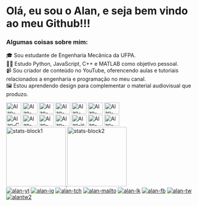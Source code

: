 <!DOCTYPE html>
<html lang="br">
<head>
    <meta charset="UTF-8">
</head>
<body>
<h1>Olá, eu sou o Alan, e seja bem vindo ao meu Github!!! </h1>
<h3> Algumas coisas sobre mim: </h3>
<p>
    🎓 Sou estudante de Engenharia Mecânica da UFPA. <br>
    👨‍💻 Estudo Python, JavaScript, C++ e MATLAB como objetivo pessoal. <br>
    📹 Sou criador de conteúdo no YouTube, oferencendo aulas e tutoriais relacionados a engenharia e programação no meu canal. <br>
    🖼️ Estou aprendendo design para complementar o material audiovisual que produzo. <br>
</p>

<div style="display: inline-block">
    <img alt="Alan-photoshop" height="30" width="40" src="https://cdn.jsdelivr.net/gh/devicons/devicon/icons/photoshop/photoshop-plain.svg" />
    <img alt="Alan-Illustrator" height="30" width="40" src="https://cdn.jsdelivr.net/gh/devicons/devicon/icons/illustrator/illustrator-plain.svg" />
    <img alt="Alan-premiere" height="30" width="40" src="https://cdn.jsdelivr.net/gh/devicons/devicon/icons/premierepro/premierepro-original.svg" />
    <img alt="Alan-afterefects" height="30" width="40" src="https://cdn.jsdelivr.net/gh/devicons/devicon/icons/aftereffects/aftereffects-original.svg" />
    <img alt="Alan-webstorm" height="30" width="40" src="https://cdn.jsdelivr.net/gh/devicons/devicon/icons/webstorm/webstorm-original.svg" />
    <img alt="Alan-pycharm" height="30" width="40" src="https://cdn.jsdelivr.net/gh/devicons/devicon/icons/pycharm/pycharm-original.svg" />
    <img alt="Alan-jpy" height="30" width="40" src="https://cdn.jsdelivr.net/gh/devicons/devicon/icons/jupyter/jupyter-original-wordmark.svg" />

</div> <br>


<div style="display: inline-block">
    <img alt="Alan-C" height="30" width="40" src="https://cdn.jsdelivr.net/gh/devicons/devicon/icons/c/c-original.svg" />
    <img alt="Alan-C++" height="30" width="40" src="https://cdn.jsdelivr.net/gh/devicons/devicon/icons/cplusplus/cplusplus-original.svg" />
    <img alt="Alan-py" height="30" width="40" src="https://cdn.jsdelivr.net/gh/devicons/devicon/icons/python/python-original.svg" />
    <img alt="Alan-matlab" height="30" width="40" src="https://cdn.jsdelivr.net/gh/devicons/devicon/icons/matlab/matlab-original.svg" />
    <img alt="Alan-js" height="30" width="40" src="https://cdn.jsdelivr.net/gh/devicons/devicon/icons/javascript/javascript-original.svg" />
    <img alt="Alan-html" height="30" width="40" src="https://cdn.jsdelivr.net/gh/devicons/devicon/icons/html5/html5-original.svg" />
    <img alt="Alan-CSS" height="30" width="40" src="https://cdn.jsdelivr.net/gh/devicons/devicon/icons/css3/css3-original.svg" />
</div>


<div style="display: inline"> <br>
    <a href="https://github.com/Ahmiranda">
        <img alt="stats-block1" height="160em"   src="https://github-readme-stats.vercel.app/api?username=Ahmiranda&show_icons=true&theme=algolia&include_all_commits=true&count_private=true&layout=compact"/>
        <img alt="stats-block2" height="160em"   src="https://github-readme-stats.vercel.app/api/top-langs/?username=Ahmiranda&layout=compact&langs_count=16&theme=algolia"/>

</div>


<div>
    <a href="https://www.youtube.com/engenhado" target="_blank"><img alt="alan-yt" src="https://img.shields.io/badge/YouTube-FF0000?style=for-the-badge&logo=youtube&logoColor=white" target="_blank"></a>
    <a href="https://instagram.com/engenhado.ig" target="_blank"><img alt="alan-ig" src="https://img.shields.io/badge/-Instagram-%23E4405F?style=for-the-badge&logo=instagram&logoColor=white" target="_blank"></a>
    <a href="https://www.twitch.tv/engenhado" target="_blank"><img alt="alan-tch" src="https://img.shields.io/badge/Twitch-9146FF?style=for-the-badge&logo=twitch&logoColor=white" target="_blank"></a>
    <a href = "mailto:engenhadocanal@gmail.com"><img alt="alan-mailto" src="https://img.shields.io/badge/-Gmail-%23333?style=for-the-badge&logo=gmail&logoColor=white" target="_blank"></a>
    <a href="https://www.linkedin.com/in/ahpmiranda/" target="_blank"><img alt="alan-lk" src="https://img.shields.io/badge/-LinkedIn-%230077B5?style=for-the-badge&logo=linkedin&logoColor=white" target="_blank"></a>
    <a href="https://www.facebook.com/Engenhado1" target="_blank"><img alt="alan-fb" src="https://img.shields.io/badge/Facebook-1877F2?style=for-the-badge&logo=facebook&logoColor=white" ></a>
    <a href="https://twitter.com/ahpqmiranda" target="_blank"><img alt="alan-tw" src="https://img.shields.io/badge/Twitter-1DA1F2?style=for-the-badge&logo=twitter&logoColor=white" ></a>
    <a href="https://twitter.com/Engenhado1" target="_blank"><img alt="alantw2" src="https://img.shields.io/badge/Twitter-1DA1F2?style=for-the-badge&logo=twitter&logoColor=white" ></a>


</div>
</body>
</html>
